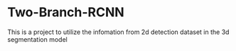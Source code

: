 # Two-Branch-RCNN
This is a project to utilize the infomation from 2d detection dataset in the 3d segmentation model
